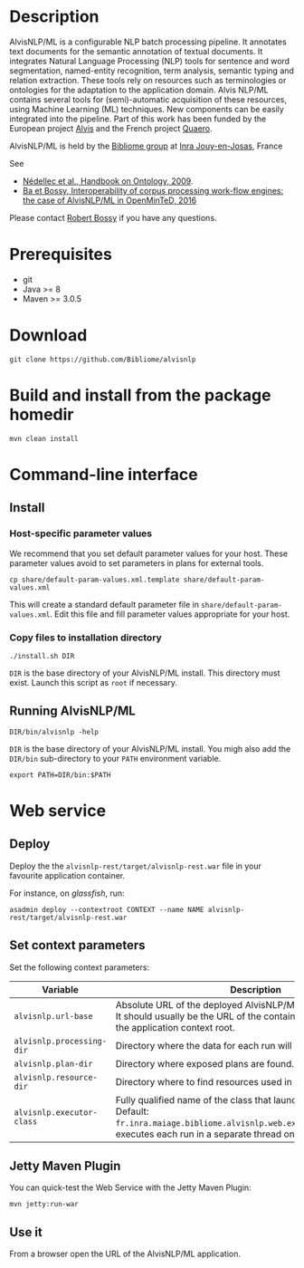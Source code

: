 # Description

AlvisNLP/ML is a configurable NLP batch processing pipeline. It annotates text documents for the semantic annotation of textual documents. It integrates Natural Language Processing (NLP) tools for sentence and word segmentation, named-entity recognition, term analysis, semantic typing and relation extraction. These tools rely on resources such as terminologies or ontologies for the adaptation to the application domain. Alvis NLP/ML contains several tools for (semi)-automatic acquisition of these resources, using Machine Learning (ML) techniques. New components can be easily integrated into the pipeline. Part of this work has been funded by the European project [Alvis](http://cordis.europa.eu/ist/kct/alvis_synopsis.htm) and the French project [Quaero](http://www.quaero.org/module_technologique/alvisae-alvis-annotation-editor/).


AlvisNLP/ML is held by the [Bibliome group](http://maiage.jouy.inra.fr/?q=fr/bibliome/) at [Inra Jouy-en-Josas](http://www.jouy.inra.fr/en), France

See
- [Nédellec et al., Handbook on Ontology, 2009](http://www.springer.com/us/book/9783540709992).
- [Ba et Bossy, Interoperability of corpus processing work-flow engines: the case of AlvisNLP/ML in OpenMinTeD, 2016](http://interop2016.github.io//pdf/INTEROP-4.pdf)
 
      
Please contact [Robert Bossy](mailto:robert.bossy@inra.fr) if you have any questions.

# Prerequisites

* git
* Java >= 8
* Maven >= 3.0.5

# Download

`git clone https://github.com/Bibliome/alvisnlp`

# Build and install from the package homedir

`mvn clean install`


# Command-line interface

## Install

### Host-specific parameter values

We recommend that you set default parameter values for your host.
These parameter values avoid to set parameters in plans for external tools.

`cp share/default-param-values.xml.template share/default-param-values.xml`

This will create a standard default parameter file in `share/default-param-values.xml`.
Edit this file and fill parameter values appropriate for your host.

### Copy files to installation directory

`./install.sh DIR`

`DIR` is the base directory of your AlvisNLP/ML install.
This directory must exist.
Launch this script as `root` if necessary.

## Running AlvisNLP/ML

`DIR/bin/alvisnlp -help`

`DIR` is the base directory of your AlvisNLP/ML install. You migh also add the `DIR/bin` sub-directory to your `PATH` environment variable.

`export PATH=DIR/bin:$PATH`

# Web service

## Deploy

Deploy the the `alvisnlp-rest/target/alvisnlp-rest.war` file in your favourite application container.

For instance, on *glassfish*, run:

`asadmin deploy --contextroot CONTEXT --name NAME alvisnlp-rest/target/alvisnlp-rest.war`

## Set context parameters

Set the following context parameters:

| Variable | Description |
| --- | --- |
| `alvisnlp.url-base` | Absolute URL of the deployed AlvisNLP/ML application. <br> It should usually be the URL of the container cocatenated with the application context root. |
| `alvisnlp.processing-dir` | Directory where the data for each run will be stored. |
| `alvisnlp.plan-dir` | Directory where exposed plans are found. |
| `alvisnlp.resource-dir` | Directory where to find resources used in plans. |
| `alvisnlp.executor-class` | Fully qualified name of the class that launches runs. <br> Default: `fr.inra.maiage.bibliome.alvisnlp.web.executor.ThreadExecutor`, executes each run in a separate thread on the same server. |

## Jetty Maven Plugin

You can quick-test the Web Service with the Jetty Maven Plugin:

`mvn jetty:run-war`

## Use it

From a browser open the URL of the AlvisNLP/ML application.
